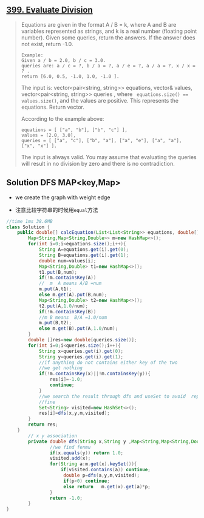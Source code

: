 ## [399. Evaluate Division](https://leetcode-cn.com/problems/evaluate-division/)

> Equations are given in the format A / B = k, where A and B are variables represented as strings, and k is a real number (floating point number). Given some queries, return the answers. If the answer does not exist, return -1.0.
>
> ```
> Example:
> Given a / b = 2.0, b / c = 3.0.
> queries are: a / c = ?, b / a = ?, a / e = ?, a / a = ?, x / x = ? .
> return [6.0, 0.5, -1.0, 1.0, -1.0 ].
> ```
>
> The input is: vector<pair<string, string>> equations, vector<double>& values, vector<pair<string, string>> queries , where ``` equations.size() == values.size()```, and the values are positive. This represents the equations. Return vector<double>.
>
> According to the example above:
>
> ```
> equations = [ ["a", "b"], ["b", "c"] ],
> values = [2.0, 3.0],
> queries = [ ["a", "c"], ["b", "a"], ["a", "e"], ["a", "a"], ["x", "x"] ]. 
> ```
>
> The input is always valid. You may assume that evaluating the queries will result in no division by zero and there is no contradiction.

## Solution DFS MAP<key,Map>

* we create the graph  with weight edge

* 注意比较字符串的时候用```equal```方法

```java
//time 1ms 38.6MB
class Solution {
    public double[] calcEquation(List<List<String>> equations, double[] values, List<List<String>> queries) {
        Map<String,Map<String,Double>> m=new HashMap<>();
        for(int i=0;i<equations.size();i++){
            String A=equations.get(i).get(0);
            String B=equations.get(i).get(1);
            double num=values[i];
            Map<String,Double> t1=new HashMap<>();
            t1.put(B,num);
            if(!m.containsKey(A))
            //  m  A means A/B =num
            m.put(A,t1);
            else m.get(A).put(B,num);
            Map<String,Double> t2=new HashMap<>();
            t2.put(A,1.0/num);
            if(!m.containsKey(B))
            //m B means  B/A =1.0/num
            m.put(B,t2);
            else m.get(B).put(A,1.0/num);
        }
        double []res=new double[queries.size()];
        for(int i=0;i<queries.size();i++){
            String x=queries.get(i).get(0);
            String y=queries.get(i).get(1);
            //if anything do not contains either key of the two 
            //we get nothing 
            if(!m.containsKey(x)||!m.containsKey(y)){
                res[i]=-1.0;
                continue;
            }
            //we search the result through dfs and useSet to avoid 	repeat
            //fine 
            Set<String> visited=new HashSet<>();
            res[i]=dfs(x,y,m,visited);
        }
        return res;
    }	
    	// x y association 
        private double dfs(String x,String y ,Map<String,Map<String,Double>> m,Set<String> visited){		
            	//we find fenmu 
                if(x.equals(y)) return 1.0;
                visited.add(x);
                for(String a:m.get(x).keySet()){
                    if(visited.contains(a)) continue;
                     double p=dfs(a,y,m,visited);
                     if(p<0) continue;
                     else return   m.get(x).get(a)*p;
                }
                return -1.0;
        }
}
```

